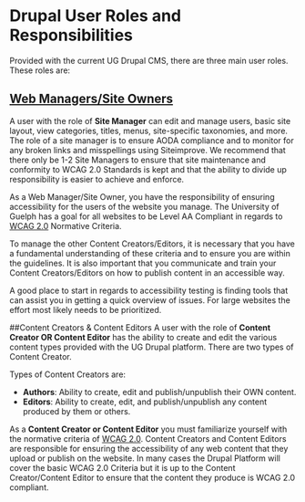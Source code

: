 # Drupal User Roles and Responsibilities
Provided with the current UG Drupal CMS, there are three main user roles. These roles are: 

## [Web Managers/Site Owners](webman.md)
A user with the role of **Site Manager** can edit and manage users, basic site layout, view categories, titles, menus, site-specific taxonomies, and more. The role of a site manager is to ensure AODA compliance and to monitor for any broken links and misspellings using Siteimprove. We recommend that there only be 1-2 Site Managers to ensure that site maintenance and conformity to WCAG 2.0 Standards is kept and that the ability to divide up responsibility is easier to achieve and enforce.

As a Web Manager/Site Owner, you have the responsibility of ensuring accessibility for the users of the website you manage. The University of Guelph has a goal for all websites to be Level AA Compliant in regards to [WCAG 2.0](https://www.w3.org/TR/WCAG20/) Normative Criteria. 

To manage the other Content Creators/Editors, it is necessary that you have a fundamental understanding of these criteria and to ensure you are within the guidelines. It is also important that you communicate and train your Content Creators/Editors on how to publish content in an accessible way.

A good place to start in regards to accessibility testing is finding tools that can assist you in getting a quick overview of issues. For large websites the effort most likely needs to be prioritized.

##Content Creators & Content Editors
A user with the role of **Content Creator OR Content Editor** has the ability to create and edit the various content types provided with the UG Drupal platform. There are two types of Content Creator.

Types of Content Creators are:

* **Authors**: Ability to create, edit and publish/unpublish their OWN content.
* **Editors**: Ability to create, edit, and publish/unpublish any content produced by them or others.

As a **Content Creator or Content Editor** you must familiarize yourself with the normative criteria of [WCAG 2.0](https://www.w3.org/TR/WCAG20/). Content Creators and Content Editors are responsible for ensuring the accessibility of any web content that they upload or publish on the website. In many cases the Drupal Platform will cover the basic WCAG 2.0 Criteria but it is up to the Content Creator/Content Editor to ensure that the content they produce is WCAG 2.0 compliant.
